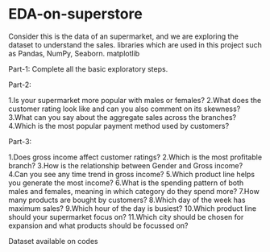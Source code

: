 # EDA-on-superstore
Consider this is the data of an supermarket, and we are exploring the dataset to understand the sales. libraries which are used in this  project such as Pandas, NumPy, Seaborn. matplotlib 


Part-1: Complete all the basic exploratory steps.

Part-2: 

1.Is your supermarket more popular with males or females? 
2.What does the customer rating look like and can you also comment on its skewness? 
3.What can you say about the aggregate sales across the branches? 
4.Which is the most popular payment method used by customers?

Part-3: 

1.Does gross income affect customer ratings? 
2.Which is the most profitable branch? 
3.How is the relationship between Gender and Gross income? 
4.Can you see any time trend in gross income? 
5.Which product line helps you generate the most income? 
6.What is the spending pattern of both males and females, meaning in which category do they spend more? 
7.How many products are bought by customers? 
8.Which day of the week has maximum sales? 
9.Which hour of the day is busiest? 
10.Which product line should your supermarket focus on? 
11.Which city should be chosen for expansion and what products should be focussed on?

Dataset available on codes
